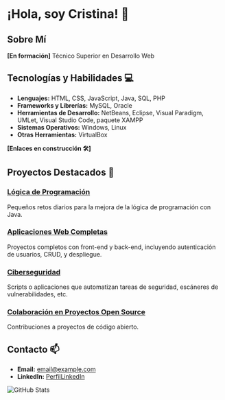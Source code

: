 # ¡Hola, soy Cristina! 👋

## Sobre Mí
**[En formación]**
Técnico Superior en Desarrollo Web

## Tecnologías y Habilidades 💻

- **Lenguajes:** HTML, CSS, JavaScript, Java, SQL, PHP
- **Frameworks y Librerías:** MySQL, Oracle
- **Herramientas de Desarrollo:** NetBeans, Eclipse, Visual Paradigm, UMLet, Visual Studio Code, paquete XAMPP
- **Sistemas Operativos:** Windows, Linux 
- **Otras Herramientas:** VirtualBox

**[Enlaces en construcción 🛠️]**

## Proyectos Destacados 🚀

### [Lógica de Programación](https://github.com/tu-usuario/personal-portfolio)
Pequeños retos diarios para la mejora de la lógica de programación con Java.

### [Aplicaciones Web Completas](https://github.com/tu-usuario/personal-portfolio)
Proyectos completos con front-end y back-end, incluyendo autenticación de usuarios, CRUD, y despliegue.

### [Ciberseguridad](https://github.com/tu-usuario/personal-portfolio)
Scripts o aplicaciones que automatizan tareas de seguridad, escáneres de vulnerabilidades, etc.

### [Colaboración en Proyectos Open Source](https://github.com/tu-usuario/personal-portfolio)
Contribuciones a proyectos de código abierto.

## Contacto 📫

- **Email:** [email@example.com](mail:email@example.com)
- **LinkedIn:** [PerfilLinkedIn](https://www.linkedin.com/usuario/)


![GitHub Stats](https://github-readme-stats.vercel.app/api?username=tu-usuario&show_icons=true&theme=radical)
